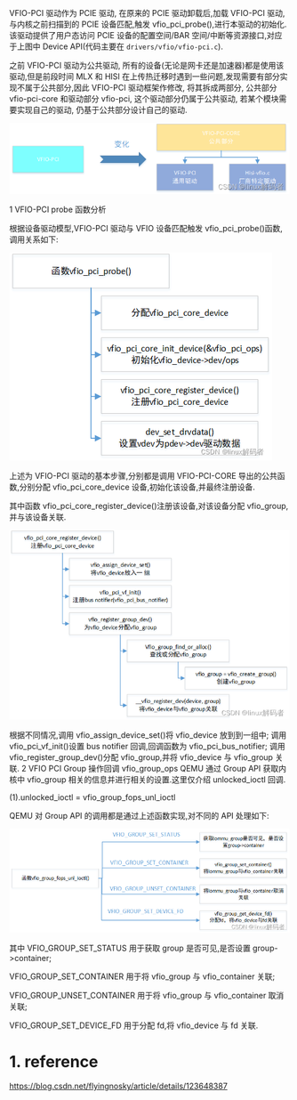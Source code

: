 
VFIO-PCI 驱动作为 PCIE 驱动, 在原来的 PCIE 驱动卸载后,加载 VFIO-PCI 驱动, 与内核之前扫描到的 PCIE 设备匹配,触发 vfio_pci_probe(),进行本驱动的初始化.该驱动提供了用户态访问 PCIE 设备的配置空间/BAR 空间/中断等资源接口,对应于上图中 Device API(代码主要在 `drivers/vfio/vfio-pci.c`).

之前 VFIO-PCI 驱动为公共驱动, 所有的设备(无论是网卡还是加速器)都是使用该驱动,但是前段时间 MLX 和 HISI 在上传热迁移时遇到一些问题,发现需要有部分实现不属于公共部分,因此 VFIO-PCI 驱动框架作修改, 将其拆成两部分, 公共部分 vfio-pci-core 和驱动部分 vfio-pci, 这个驱动部分仍属于公共驱动, 若某个模块需要实现自己的驱动, 仍基于公共部分设计自己的驱动.

![2022-08-16-22-15-41.png](./images/2022-08-16-22-15-41.png)

1 VFIO-PCI probe 函数分析

根据设备驱动模型,VFIO-PCI 驱动与 VFIO 设备匹配触发 vfio_pci_probe()函数,调用关系如下:

![2022-08-16-22-15-48.png](./images/2022-08-16-22-15-48.png)

上述为 VFIO-PCI 驱动的基本步骤,分别都是调用 VFIO-PCI-CORE 导出的公共函数,分别分配 vfio_pci_core_device 设备,初始化该设备,并最终注册设备.

其中函数 vfio_pci_core_register_device()注册该设备,对该设备分配 vfio_group,并与该设备关联.

![2022-08-16-22-15-54.png](./images/2022-08-16-22-15-54.png)

根据不同情况,调用 vfio_assign_device_set()将 vfio_device 放到到一组中;
调用 vfio_pci_vf_init()设置 bus notifier 回调,回调函数为 vfio_pci_bus_notifier;
调用 vfio_register_group_dev()分配 vfio_group,并将 vfio_device 与 vfio_group 关联.
2 VFIO PCI Group 操作回调 vfio_group_ops
QEMU 通过 Group API 获取内核中 vfio_group 相关的信息并进行相关的设置.这里仅介绍 unlocked_ioctl 回调.

(1).unlocked_ioctl = vfio_group_fops_unl_ioctl

QEMU 对 Group API 的调用都是通过上述函数实现,对不同的 API 处理如下:

![2022-08-16-22-16-01.png](./images/2022-08-16-22-16-01.png)

其中 VFIO_GROUP_SET_STATUS 用于获取 group 是否可见,是否设置 group->container;

VFIO_GROUP_SET_CONTAINER 用于将 vfio_group 与 vfio_container 关联;

VFIO_GROUP_UNSET_CONTAINER 用于将 vfio_group 与 vfio_container 取消关联;

VFIO_GROUP_SET_DEVICE_FD 用于分配 fd,将 vfio_device 与 fd 关联.

# 1. reference

https://blog.csdn.net/flyingnosky/article/details/123648387